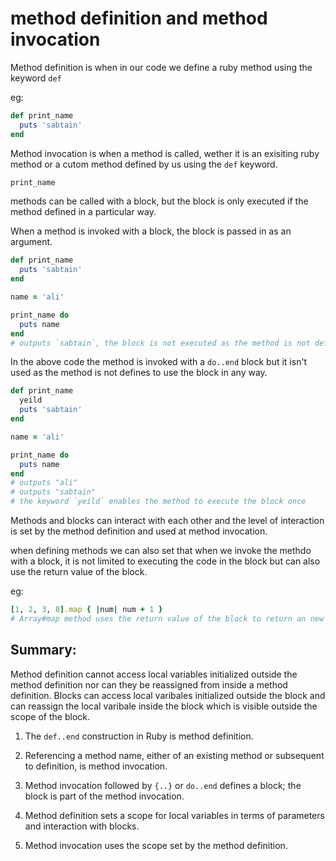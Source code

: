 # method definition and method invocation

Method definition is when in our code we define a ruby method using the keyword `def`

eg:
```ruby
def print_name
  puts 'sabtain'
end
```

Method invocation is when a method is called, wether it is an exisiting ruby method or a cutom method defined by us using the `def` keyword.

```ruby
print_name
```
methods can be called with a block, but the block is only executed if the method defined in a particular way.

When a method is invoked with a block, the block is passed in as an argument.

```ruby
def print_name
  puts 'sabtain'
end

name = 'ali'

print_name do
  puts name
end
# outputs `sabtain`, the block is not executed as the method is not defined to use a block
```
In the above code the method is invoked with a `do..end` block but it isn't used as the method is not defines to use the block in any way. 

```ruby
def print_name
  yeild
  puts 'sabtain'
end

name = 'ali'

print_name do
  puts name
end
# outputs "ali"
# outputs "sabtain"
# the keyword `yeild` enables the method to execute the block once
```
Methods and blocks can interact with each other and the level of interaction is set by the method definition and used at method
invocation.

when defining methods we can also set that when we invoke the methdo with a block, it is not limited to executing the code in the block but can also use the return value of the block.

eg:
```ruby
[1, 2, 3, 8].map { |num| num + 1 }
# Array#map method uses the return value of the block to return an new array based on the block return value.
```




## Summary:

Method definition cannot access local variables initialized outside the method definition nor can they be reassigned from inside a method definition. Blocks can access local varibales initialized outside the block and can reassign the local varibale inside the block which is visible outside the scope of the block.

1. The `def..end` construction in Ruby is method definition.

2. Referencing a method name, either of an existing method or subsequent to definition, is method invocation.

3. Method invocation followed by `{..}` or `do..end` defines a block; the block is part of the method invocation.

4. Method definition sets a scope for local variables in terms of parameters and interaction with blocks.

5. Method invocation uses the scope set by the method definition.


